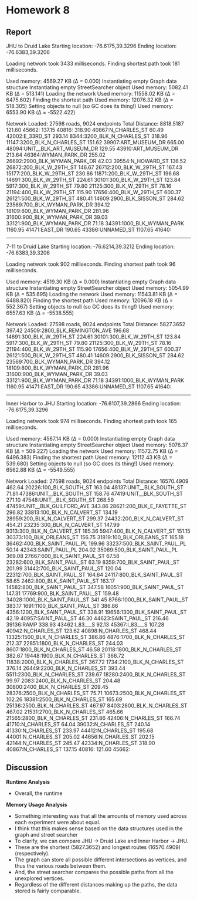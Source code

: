 # Homework 8

## Report

JHU to Druid Lake
Starting location: -76.6175,39.3296
Ending location: -76.6383,39.3206

Loading network took 3433 milliseconds.
Finding shortest path took 181 milliseconds.

Used memory: 4569.27 KB (Δ = 0.000)
Instantiating empty Graph data structure
Instantiating empty StreetSearcher object
Used memory: 5082.41 KB (Δ = 513.141)
Loading the network
Used memory: 11558.02 KB (Δ = 6475.602)
Finding the shortest path
Used memory: 12076.32 KB (Δ = 518.305)
Setting objects to null (so GC does its thing!)
Used memory: 6553.90 KB (Δ = -5522.422)

Network Loaded: 27598 roads, 9024 endpoints
Total Distance: 8818.5187
121.60 	45662:
137.15 	40816:
318.90 	40867:N_CHARLES_ST
60.49 	42002:E_33RD_ST
293.14 	8344:3200_BLK_N_CHARLES_ST
318.96 	11147:3200_BLK_N_CHARLES_ST
151.62 	39907:ART_MUSEUM_DR
665.00 	48094:UNIT__BLK_ART_MUSEUM_DR
129.55 	43910:ART_MUSEUM_DR
213.64 	46364:WYMAN_PARK_DR
255.02 	26692:2900_BLK_WYMAN_PARK_DR
42.03 	39554:N_HOWARD_ST
136.52 	26872:200_BLK_W_29TH_ST
146.67 	26712:200_BLK_W_29TH_ST
167.43 	15177:200_BLK_W_29TH_ST
230.86 	11871:200_BLK_W_29TH_ST
196.68 	14691:300_BLK_W_29TH_ST
224.61 	30101:300_BLK_W_29TH_ST
123.84 	5917:300_BLK_W_29TH_ST
79.80 	21125:300_BLK_W_29TH_ST
78.16 	21194:400_BLK_W_29TH_ST
115.90 	17656:400_BLK_W_29TH_ST
600.37 	26121:500_BLK_W_29TH_ST
480.41 	14609:2900_BLK_SISSON_ST
284.62 	23569:700_BLK_WYMAN_PARK_DR
394.12 	18109:800_BLK_WYMAN_PARK_DR
281.96 	31600:900_BLK_WYMAN_PARK_DR
39.03 	33121:900_BLK_WYMAN_PARK_DR
71.18 	34391:1000_BLK_WYMAN_PARK
1160.95 	41471:EAST_DR
190.65 	43386:UNNAMED_ST
1107.65 	41640:

---

7-11 to Druid Lake
Starting location: -76.6214,39.3212
Ending location: -76.6383,39.3206

Loading network took 902 milliseconds.
Finding shortest path took 96 milliseconds.

Used memory: 4519.30 KB (Δ = 0.000)
Instantiating empty Graph data structure
Instantiating empty StreetSearcher object
Used memory: 5054.99 KB (Δ = 535.695)
Loading the network
Used memory: 11543.81 KB (Δ = 6488.820)
Finding the shortest path
Used memory: 12096.18 KB (Δ = 552.367)
Setting objects to null (so GC does its thing!)
Used memory: 6557.63 KB (Δ = -5538.555)

Network Loaded: 27598 roads, 9024 endpoints
Total Distance: 5827.3652
397.42 	24509:2800_BLK_REMINGTON_AVE
196.68 	14691:300_BLK_W_29TH_ST
224.61 	30101:300_BLK_W_29TH_ST
123.84 	5917:300_BLK_W_29TH_ST
79.80 	21125:300_BLK_W_29TH_ST
78.16 	21194:400_BLK_W_29TH_ST
115.90 	17656:400_BLK_W_29TH_ST
600.37 	26121:500_BLK_W_29TH_ST
480.41 	14609:2900_BLK_SISSON_ST
284.62 	23569:700_BLK_WYMAN_PARK_DR
394.12 	18109:800_BLK_WYMAN_PARK_DR
281.96 	31600:900_BLK_WYMAN_PARK_DR
39.03 	33121:900_BLK_WYMAN_PARK_DR
71.18 	34391:1000_BLK_WYMAN_PARK
1160.95 	41471:EAST_DR
190.65 	43386:UNNAMED_ST
1107.65 	41640:

---

Inner Harbor to JHU
Starting location: -76.6107,39.2866
Ending location: -76.6175,39.3296

Loading network took 974 milliseconds.
Finding shortest path took 165 milliseconds.

Used memory: 4567.14 KB (Δ = 0.000)
Instantiating empty Graph data structure
Instantiating empty StreetSearcher object
Used memory: 5076.37 KB (Δ = 509.227)
Loading the network
Used memory: 11572.75 KB (Δ = 6496.383)
Finding the shortest path
Used memory: 12112.43 KB (Δ = 539.680)
Setting objects to null (so GC does its thing!)
Used memory: 6562.88 KB (Δ = -5549.555)

Network Loaded: 27598 roads, 9024 endpoints
Total Distance: 16570.4909
462.64 	20226:100_BLK_SOUTH_ST
163.04 	48137:UNIT__BLK_SOUTH_ST
71.81 	47386:UNIT__BLK_SOUTH_ST
158.76 	47419:UNIT__BLK_SOUTH_ST
271.10 	47548:UNIT__BLK_SOUTH_ST
268.59 	47459:UNIT__BLK_GUILFORD_AVE
343.86 	28621:200_BLK_E_FAYETTE_ST
296.82 	33813:100_BLK_N_CALVERT_ST
134.19 	28959:200_BLK_N_CALVERT_ST
299.37 	24432:200_BLK_N_CALVERT_ST
454.21 	23235:300_BLK_N_CALVERT_ST
147.99 	9313:300_BLK_N_CALVERT_ST
185.36 	5947:400_BLK_N_CALVERT_ST
151.15 	30373:100_BLK_ORLEANS_ST
156.75 	31819:100_BLK_ORLEANS_ST
165.18 	36462:400_BLK_SAINT_PAUL_PL
199.96 	33237:500_BLK_SAINT_PAUL_PL
50.14 	42343:SAINT_PAUL_PL
204.02 	35069:500_BLK_SAINT_PAUL_PL
369.08 	27667:600_BLK_SAINT_PAUL_ST
67.58 	23282:600_BLK_SAINT_PAUL_ST
63.19 	8359:700_BLK_SAINT_PAUL_ST
201.99 	31442:700_BLK_SAINT_PAUL_ST
120.04 	22312:700_BLK_SAINT_PAUL_ST
164.64 	24117:800_BLK_SAINT_PAUL_ST
58.65 	2462:800_BLK_SAINT_PAUL_ST
163.17 	14582:800_BLK_SAINT_PAUL_ST
347.58 	16051:900_BLK_SAINT_PAUL_ST
147.31 	17769:900_BLK_SAINT_PAUL_ST
159.48 	34028:1000_BLK_SAINT_PAUL_ST
341.45 	8766:1000_BLK_SAINT_PAUL_ST
383.17 	1691:1100_BLK_SAINT_PAUL_ST
386.86 	4356:1200_BLK_SAINT_PAUL_ST
338.91 	19656:1300_BLK_SAINT_PAUL_ST
42.19 	40957:SAINT_PAUL_ST
46.30 	44623:SAINT_PAUL_ST
216.46 	39136:RAMP
338.93 	43462:I_83___S
92.13 	45367:I_83___S
107.28 	40942:N_CHARLES_ST
123.62 	40898:N_CHARLES_ST
468.44 	13325:1500_BLK_N_CHARLES_ST
386.86 	4876:1700_BLK_N_CHARLES_ST
212.37 	22851:1800_BLK_N_CHARLES_ST
244.03 	8607:1800_BLK_N_CHARLES_ST
46.58 	20118:1800_BLK_N_CHARLES_ST
382.67 	19448:1900_BLK_N_CHARLES_ST
366.72 	11838:2000_BLK_N_CHARLES_ST
367.72 	1734:2100_BLK_N_CHARLES_ST
376.14 	26449:2200_BLK_N_CHARLES_ST
393.44 	5511:2300_BLK_N_CHARLES_ST
239.67 	18280:2400_BLK_N_CHARLES_ST
99.97 	2083:2400_BLK_N_CHARLES_ST
204.48 	30800:2400_BLK_N_CHARLES_ST
209.45 	28376:2500_BLK_N_CHARLES_ST
75.71 	10673:2500_BLK_N_CHARLES_ST
102.26 	18381:2500_BLK_N_CHARLES_ST
165.69 	25136:2500_BLK_N_CHARLES_ST
467.97 	8403:2600_BLK_N_CHARLES_ST
467.02 	21531:2700_BLK_N_CHARLES_ST
465.66 	21565:2800_BLK_N_CHARLES_ST
231.86 	42406:N_CHARLES_ST
166.74 	41710:N_CHARLES_ST
64.04 	39032:N_CHARLES_ST
240.14 	41330:N_CHARLES_ST
233.97 	44412:N_CHARLES_ST
195.68 	44001:N_CHARLES_ST
205.02 	44656:N_CHARLES_ST
202.15 	42144:N_CHARLES_ST
245.47 	42334:N_CHARLES_ST
318.90 	40867:N_CHARLES_ST
137.15 	40816:
121.60 	45662:

## Discussion 

**Runtime Analysis**
- Overall, the runtime 

**Memory Usage Analysis**
- Something interesting was that all the amounts of memory used across each experiment were about equal.
- I think that this makes sense based on the data structures used in the graph and street searcher
- To clarify, we can compare JHU -> Druid Lake and Inner Harbor -> JHU.
- These are the shortest (5827.3652) and longest routes (16570.4909) (respectively). 
- The graph can store all possible different intersections as vertices, and thus the various roads between them.
- And, the street searcher compares the possible paths from all the unexplored vertices.
- Regardless of the different distances making up the paths, the data stored is fairly comparable.
